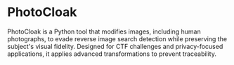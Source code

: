 # PhotoCloak
PhotoCloak is a Python tool that modifies images, including human photographs, to evade reverse image search detection while preserving the subject's visual fidelity. Designed for CTF challenges and privacy-focused applications, it applies advanced transformations to prevent traceability.
